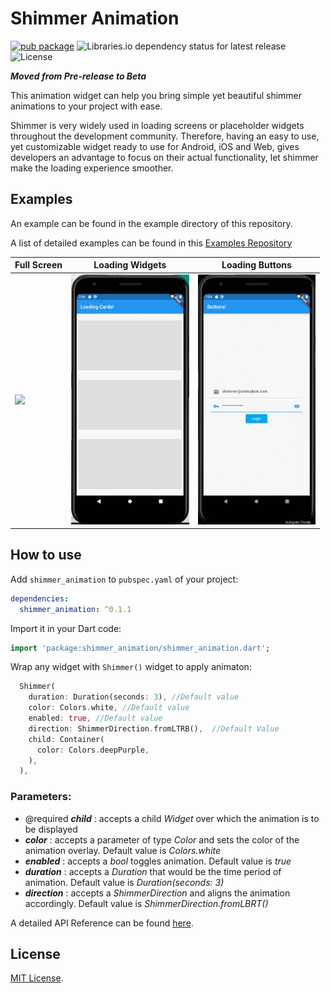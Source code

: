 # Shimmer Animation

[![pub package](https://img.shields.io/pub/v/shimmer_animation.svg)](https://pub.dev/packages/shimmer_animation)
![Libraries.io dependency status for latest release](https://img.shields.io/librariesio/release/pub/shimmer_animation)
![License](https://img.shields.io/github/license/maddyb99/shimmer_animation)

_**Moved from Pre-release to Beta**_

This animation widget can help you bring simple yet beautiful shimmer animations to your project with ease.

Shimmer is very widely used in loading screens or placeholder widgets throughout the development community.
Therefore, having an easy to use, yet customizable widget ready to use for Android, iOS and Web, gives developers an advantage to focus on their actual functionality, let shimmer make the loading experience smoother.

## Examples

An example can be found in the example directory of this repository.

A list of detailed examples can be found in this [Examples Repository](https://github.com/maddyb99/shimmer_examples)

|  Full Screen |  Loading Widgets | Loading Buttons |
|---|---|---|
|<img  height="400" src="https://github.com/maddyb99/shimmer_animation/blob/master/screenshots/shimmer.gif?raw=true">| <img height="400" src="https://github.com/maddyb99/shimmer_examples/blob/master/loading_cards/screenshots/shimmer.gif?raw=true">| <img height="400" src="https://github.com/maddyb99/shimmer_examples/blob/master/buttons/screenshots/shimmer.gif?raw=true">|

## How to use

Add `shimmer_animation` to `pubspec.yaml` of your project:

```yaml
dependencies:
  shimmer_animation: ^0.1.1
```

Import it in your Dart code:

```dart
import 'package:shimmer_animation/shimmer_animation.dart';
```

Wrap any widget with `Shimmer()` widget to apply animaton:

```dart
  Shimmer(
    duration: Duration(seconds: 3), //Default value
    color: Colors.white, //Default value
    enabled: true, //Default value
    direction: ShimmerDirection.fromLTRB(),  //Default Value
    child: Container(
      color: Colors.deepPurple,
    ),
  ),
```

### Parameters:

- @required _**child**_ : accepts a child _Widget_ over which the animation is to be displayed
- _**color**_ : accepts a parameter of type _Color_ and sets the color of the animation overlay. Default value is _Colors.white_
- _**enabled**_ : accepts a _bool_ toggles animation. Default value is _true_
- _**duration**_ : accepts a _Duration_ that would be the time period of animation. Default value is _Duration(seconds: 3)_
- _**direction**_ : accepts a _ShimmerDirection_ and aligns the animation accordingly. Default value is _ShimmerDirection.fromLBRT()_

A detailed API Reference can be found [here](https://pub.dev/documentation/shimmer_animation/latest/shimmer_animation/shimmer_animation-library.html).

## License

[MIT License](https://github.com/maddyb99/shimmer_animation/blob/master/LICENSE).

[Examples]: #examples

